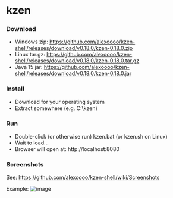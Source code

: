 # kzen

### Download
- Windows zip: https://github.com/alexoooo/kzen-shell/releases/download/v0.18.0/kzen-0.18.0.zip
- Linux tar.gz: https://github.com/alexoooo/kzen-shell/releases/download/v0.18.0/kzen-0.18.0.tar.gz
- Java 15 jar: https://github.com/alexoooo/kzen-shell/releases/download/v0.18.0/kzen-0.18.0.jar

### Install
- Download for your operating system
- Extract somewhere (e.g. C:\kzen)

### Run
- Double-click (or otherwise run) kzen.bat (or kzen.sh on Linux)
- Wait to load...
- Browser will open at: http://localhost:8080

### Screenshots
See: https://github.com/alexoooo/kzen-shell/wiki/Screenshots

Example:
![image](https://user-images.githubusercontent.com/4985552/63812482-89272780-c8f8-11e9-8f5d-5bd4c641186d.png)
